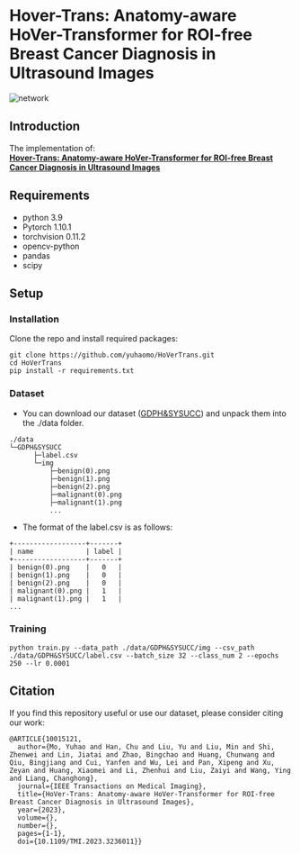 # Hover-Trans: Anatomy-aware HoVer-Transformer for ROI-free Breast Cancer Diagnosis in Ultrasound Images
![network](https://github.com/yuhaomo/HoVerTrans/blob/main/network.png)
## Introduction
The implementation of: <br>
[**Hover-Trans: Anatomy-aware HoVer-Transformer for ROI-free Breast Cancer Diagnosis in Ultrasound Images**](https://ieeexplore.ieee.org/document/10015121)
## Requirements
- python 3.9
- Pytorch 1.10.1
- torchvision 0.11.2
- opencv-python
- pandas
- scipy
## Setup
### Installation
Clone the repo and install required packages:
```
git clone https://github.com/yuhaomo/HoVerTrans.git
cd HoVerTrans
pip install -r requirements.txt
```
### Dataset
-  You can download our dataset ([GDPH&SYSUCC](https://1drv.ms/u/s!AgOtqK2ZncKlgoxsmt-UYbEwMyZY2g?e=INNhyK)) and unpack them into the ./data folder.
```
./data
└─GDPH&SYSUCC
      ├─label.csv
      └─img
          ├─benign(0).png
          ├─benign(1).png
          ├─benign(2).png
          ├─malignant(0).png
          ├─malignant(1).png
          ...
```
- The format of the label.csv is as follows:
```
+------------------+-------+
| name             | label |
+------------------+-------+
| benign(0).png    |   0   |
| benign(1).png    |   0   |
| benign(2).png    |   0   |
| malignant(0).png |   1   |
| malignant(1).png |   1   |
...
```
### Training
```
python train.py --data_path ./data/GDPH&SYSUCC/img --csv_path ./data/GDPH&SYSUCC/label.csv --batch_size 32 --class_num 2 --epochs 250 --lr 0.0001 
```
## Citation
If you find this repository useful or use our dataset, please consider citing our work:
```
@ARTICLE{10015121,
  author={Mo, Yuhao and Han, Chu and Liu, Yu and Liu, Min and Shi, Zhenwei and Lin, Jiatai and Zhao, Bingchao and Huang, Chunwang and Qiu, Bingjiang and Cui, Yanfen and Wu, Lei and Pan, Xipeng and Xu, Zeyan and Huang, Xiaomei and Li, Zhenhui and Liu, Zaiyi and Wang, Ying and Liang, Changhong},
  journal={IEEE Transactions on Medical Imaging}, 
  title={HoVer-Trans: Anatomy-aware HoVer-Transformer for ROI-free Breast Cancer Diagnosis in Ultrasound Images}, 
  year={2023},
  volume={},
  number={},
  pages={1-1},
  doi={10.1109/TMI.2023.3236011}}
```
